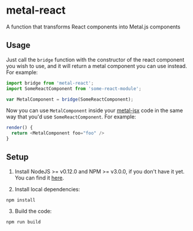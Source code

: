 # metal-react

A function that transforms React components into Metal.js components

## Usage

Just call the `bridge` function with the constructor of the react component
you wish to use, and it will return a metal component you can use instead.
For example:

```javascript
import bridge from 'metal-react';
import SomeReactComponent from 'some-react-module';

var MetalComponent = bridge(SomeReactComponent);
```

Now you can use `MetalComponent` inside your
[metal-jsx](http://npmjs.com/package/metal-jsx) code in the same way
that you'd use `SomeReactComponent`. For example:

```javascript
render() {
  return <MetalComponent foo="foo" />
}
```

## Setup

1. Install NodeJS >= v0.12.0 and NPM >= v3.0.0, if you don't have it yet. You
can find it [here](https://nodejs.org).

2. Install local dependencies:

  ```
  npm install
  ```

3. Build the code:

  ```
  npm run build
  ```
